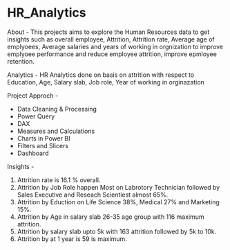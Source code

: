 # HR_Analytics

About - This projects aims to explore the Human Resources data to get insights such as overall employee, Attrition, Attrition rate, Average age of emplyoees,
Average salaries and years of working in orgnization to improve emplyoee performance and reduce employee attrition, improve epmloyee retention.

Analytics - 
HR Analytics done on basis on attrition with respect to Education, Age, Salary slab, Job role, Year of working in orginazation

Project Approch -
- Data Cleaning & Processing
- Power Query
- DAX
- Measures and Calculations
- Charts in Power BI
- Filters and Slicers
- Dashboard

Insights - 
1. Attrition rate is 16.1 % overall.
2. Attrition by Job Role happen Most on Labrotory Technician followed by Sales Executive and Reseach Scientiest almost 65%.
3. Attrition by Eduction on Life Science 38%, Medical 27% and Marketing 15%.
4. Attrition by Age in salary slab 26-35 age group with 116 maximum attrition.
5. Attrition by salary slab upto 5k with 163 attrition followed by 5k to 10k.
6. Attrition by at 1 year is 59 is maximum.
